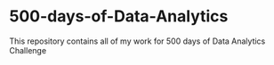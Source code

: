 # 500-days-of-Data-Analytics
This repository contains all of my work for 500 days of Data Analytics Challenge
